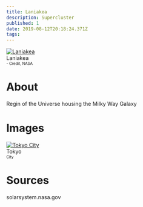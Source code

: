 ```yaml
---
title: Laniakea
description: Supercluster
published: 1
date: 2019-08-12T20:18:24.371Z
tags: 
---
```


<div class="header">
	<a target="_blank" href="/uploads/supercluster/laniakea.png">
<img src="/uploads/supercluster/laniakea.png" alt="Laniakea"/>
</a>
	<div class="hdesc">Laniakea<br><font size="1">- Credit, NASA</font></div>
</div>

# About
Regin of the Universe housing the Milky Way Galaxy


# Images
<link rel="stylesheet" href="/uploads/css/core.css">

<div class="gallery">
	<a target="_blank" href="/uploads/planets/earth/tokyo.jpg">
<img src="/uploads/planets/earth/tokyo.jpg" alt="Tokyo City"/>
</a>
	<div class="desc">Tokyo<br><font size="1">City</font></div>
</div>




# Sources
solarsystem.nasa.gov